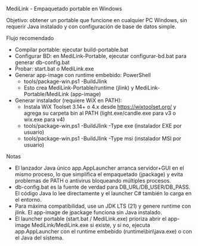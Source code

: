 MediLink - Empaquetado portable en Windows

Objetivo: obtener un portable que funcione en cualquier PC Windows, sin requerir Java instalado y con configuración de base de datos simple.

Flujo recomendado
- Compilar portable: ejecutar build-portable.bat
- Configurar BD: en MediLink-Portable, ejecutar configurar-bd.bat para generar db-config.bat
- Probar: start.bat o MediLink.exe
- Generar app-image con runtime embebido: PowerShell
  - tools/package-win.ps1 -BuildJlink
  - Esto crea MediLink-Portable/runtime (jlink) y MediLink-Portable/MediLink (app-image)
 - Generar instalador (requiere WiX en PATH):
   - Instala WiX Toolset 3.14+ o 4.x desde https://wixtoolset.org/ y agrega su carpeta bin al PATH (light.exe/candle.exe para v3 o wix.exe para v4)
   - tools/package-win.ps1 -BuildJlink -Type exe  (instalador EXE por usuario)
   - tools/package-win.ps1 -BuildJlink -Type msi  (instalador MSI por usuario)

Notas
- El lanzador Java único app.AppLauncher arranca servidor+GUI en el mismo proceso, lo que simplifica el empaquetado (jpackage) y evita problemas de PATH o antivirus bloqueando múltiples procesos.
- db-config.bat es la fuente de verdad para DB_URL/DB_USER/DB_PASS. El código Java lo lee directamente y el launcher C# también lo carga en el entorno.
- Para máxima compatibilidad, use un JDK LTS (21) y genere runtime con jlink. El app-image de jpackage funciona sin Java instalado.
 - El launcher portable (start.bat / MediLink.exe) prioriza abrir el app-image MediLink/MediLink.exe si existe, y si no, ejecuta app.AppLauncher con el runtime embebido (runtime\bin\java.exe) o con el Java del sistema.
